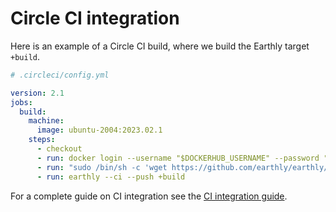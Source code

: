 
# Circle CI integration

Here is an example of a Circle CI build, where we build the Earthly target `+build`.

```yml
# .circleci/config.yml

version: 2.1
jobs:
  build:
    machine:
      image: ubuntu-2004:2023.02.1
    steps:
      - checkout
      - run: docker login --username "$DOCKERHUB_USERNAME" --password "$DOCKERHUB_TOKEN"
      - run: "sudo /bin/sh -c 'wget https://github.com/earthly/earthly/releases/download/v0.8.13/earthly-linux-amd64 -O /usr/local/bin/earthly && chmod +x /usr/local/bin/earthly'"
      - run: earthly --ci --push +build
```

For a complete guide on CI integration see the [CI integration guide](../overview.md).
